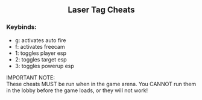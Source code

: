 <h2 align="center">Laser Tag Cheats</h2>
<h3>Keybinds:</h3>
<ul><li>g: activates auto fire</li><li>f: activates freecam</li><li>1: toggles player esp</li><li>2: toggles target esp</li><li>3: toggles powerup esp</li></ul>
<div>IMPORTANT NOTE: <br>These cheats MUST be run when in the game arena. You CANNOT run them in the lobby before the game loads, or they will not work!</div>
